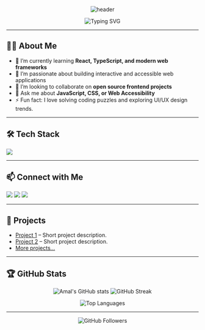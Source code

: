 <!-- Profile Header -->
<p align="center">
  <img src="https://capsule-render.vercel.app/api?type=waving&color=auto&height=200&section=header&text=Hi%20👋,%20I'm%20Amal%20Ragh&fontSize=40&fontAlignY=35&desc=A%20passionate%20Frontend%20Developer%20from%20India&descAlignY=55&descAlign=50" alt="header"/>
</p>

<p align="center">
  <img src="https://readme-typing-svg.demolab.com?font=Fira+Code&size=22&pause=1000&center=true&vCenter=true&width=435&lines=Frontend+Developer;JavaScript+Enthusiast;Lifelong+Learner" alt="Typing SVG" />
</p>

---

## 🧑‍💻 About Me

- 🌱 I’m currently learning **React, TypeScript, and modern web frameworks**
- 🔭 I’m passionate about building interactive and accessible web applications
- 👯 I’m looking to collaborate on **open source frontend projects**
- 💬 Ask me about **JavaScript, CSS, or Web Accessibility**
- ⚡ Fun fact: I love solving coding puzzles and exploring UI/UX design trends.

---

## 🛠️ Tech Stack

<p align="left">
  <img src="https://skillicons.dev/icons?i=js,ts,react,redux,html,css,sass,bootstrap,tailwind,git,github,vscode,bash" />
</p>

---

## 📫 Connect with Me

<p align="left">
  <a href="mailto:your-email@example.com"><img src="https://img.shields.io/badge/Email-D14836?style=flat-square&logo=gmail&logoColor=white"/></a>
  <a href="https://www.linkedin.com/in/your-linkedin/"><img src="https://img.shields.io/badge/LinkedIn-0077B5?style=flat-square&logo=linkedin&logoColor=white"/></a>
  <a href="https://twitter.com/your-twitter"><img src="https://img.shields.io/badge/Twitter-1da1f2?style=flat-square&logo=twitter&logoColor=white"/></a>
</p>

---

## 📂 Projects

- [Project 1](https://github.com/AmalRaghk/Project1) – Short project description.
- [Project 2](https://github.com/AmalRaghk/Project2) – Short project description.
- [More projects...](https://github.com/AmalRaghk?tab=repositories)

---

## 🏆 GitHub Stats

<p align="center">
  <img src="https://github-readme-stats.vercel.app/api?username=AmalRaghk&show_icons=true&theme=radical" alt="Amal's GitHub stats" />
  <img src="https://github-readme-streak-stats.herokuapp.com/?user=AmalRaghk&theme=radical" alt="GitHub Streak" />
</p>
<p align="center">
  <img src="https://github-readme-stats.vercel.app/api/top-langs/?username=AmalRaghk&layout=compact&theme=radical" alt="Top Languages" />
</p>

---

<p align="center">
  <img src="https://img.shields.io/github/followers/AmalRaghk?label=Follow%20Me&style=social" alt="GitHub Followers" />
</p>

